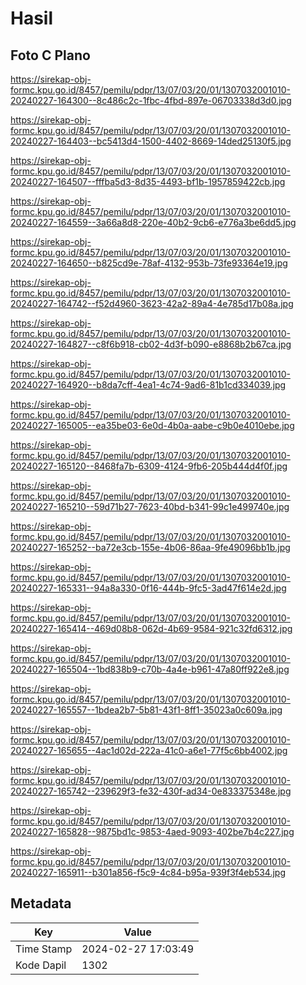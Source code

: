 # Hasil

## Foto C Plano

https://sirekap-obj-formc.kpu.go.id/8457/pemilu/pdpr/13/07/03/20/01/1307032001010-20240227-164300--8c486c2c-1fbc-4fbd-897e-06703338d3d0.jpg

https://sirekap-obj-formc.kpu.go.id/8457/pemilu/pdpr/13/07/03/20/01/1307032001010-20240227-164403--bc5413d4-1500-4402-8669-14ded25130f5.jpg

https://sirekap-obj-formc.kpu.go.id/8457/pemilu/pdpr/13/07/03/20/01/1307032001010-20240227-164507--fffba5d3-8d35-4493-bf1b-1957859422cb.jpg

https://sirekap-obj-formc.kpu.go.id/8457/pemilu/pdpr/13/07/03/20/01/1307032001010-20240227-164559--3a66a8d8-220e-40b2-9cb6-e776a3be6dd5.jpg

https://sirekap-obj-formc.kpu.go.id/8457/pemilu/pdpr/13/07/03/20/01/1307032001010-20240227-164650--b825cd9e-78af-4132-953b-73fe93364e19.jpg

https://sirekap-obj-formc.kpu.go.id/8457/pemilu/pdpr/13/07/03/20/01/1307032001010-20240227-164742--f52d4960-3623-42a2-89a4-4e785d17b08a.jpg

https://sirekap-obj-formc.kpu.go.id/8457/pemilu/pdpr/13/07/03/20/01/1307032001010-20240227-164827--c8f6b918-cb02-4d3f-b090-e8868b2b67ca.jpg

https://sirekap-obj-formc.kpu.go.id/8457/pemilu/pdpr/13/07/03/20/01/1307032001010-20240227-164920--b8da7cff-4ea1-4c74-9ad6-81b1cd334039.jpg

https://sirekap-obj-formc.kpu.go.id/8457/pemilu/pdpr/13/07/03/20/01/1307032001010-20240227-165005--ea35be03-6e0d-4b0a-aabe-c9b0e4010ebe.jpg

https://sirekap-obj-formc.kpu.go.id/8457/pemilu/pdpr/13/07/03/20/01/1307032001010-20240227-165120--8468fa7b-6309-4124-9fb6-205b444d4f0f.jpg

https://sirekap-obj-formc.kpu.go.id/8457/pemilu/pdpr/13/07/03/20/01/1307032001010-20240227-165210--59d71b27-7623-40bd-b341-99c1e499740e.jpg

https://sirekap-obj-formc.kpu.go.id/8457/pemilu/pdpr/13/07/03/20/01/1307032001010-20240227-165252--ba72e3cb-155e-4b06-86aa-9fe49096bb1b.jpg

https://sirekap-obj-formc.kpu.go.id/8457/pemilu/pdpr/13/07/03/20/01/1307032001010-20240227-165331--94a8a330-0f16-444b-9fc5-3ad47f614e2d.jpg

https://sirekap-obj-formc.kpu.go.id/8457/pemilu/pdpr/13/07/03/20/01/1307032001010-20240227-165414--469d08b8-062d-4b69-9584-921c32fd6312.jpg

https://sirekap-obj-formc.kpu.go.id/8457/pemilu/pdpr/13/07/03/20/01/1307032001010-20240227-165504--1bd838b9-c70b-4a4e-b961-47a80ff922e8.jpg

https://sirekap-obj-formc.kpu.go.id/8457/pemilu/pdpr/13/07/03/20/01/1307032001010-20240227-165557--1bdea2b7-5b81-43f1-8ff1-35023a0c609a.jpg

https://sirekap-obj-formc.kpu.go.id/8457/pemilu/pdpr/13/07/03/20/01/1307032001010-20240227-165655--4ac1d02d-222a-41c0-a6e1-77f5c6bb4002.jpg

https://sirekap-obj-formc.kpu.go.id/8457/pemilu/pdpr/13/07/03/20/01/1307032001010-20240227-165742--239629f3-fe32-430f-ad34-0e833375348e.jpg

https://sirekap-obj-formc.kpu.go.id/8457/pemilu/pdpr/13/07/03/20/01/1307032001010-20240227-165828--9875bd1c-9853-4aed-9093-402be7b4c227.jpg

https://sirekap-obj-formc.kpu.go.id/8457/pemilu/pdpr/13/07/03/20/01/1307032001010-20240227-165911--b301a856-f5c9-4c84-b95a-939f3f4eb534.jpg


## Metadata

| Key        | Value               |
| ---------- | ------------------- |
| Time Stamp | 2024-02-27 17:03:49 |
| Kode Dapil | 1302                |




